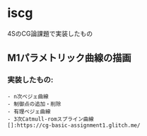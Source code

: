 # iscg

4SのCG論課題で実装したもの

## M1パラメトリック曲線の描画

### 実装したもの:
    - n次ベジェ曲線
    - 制御点の追加・削除
    - 有理ベジェ曲線
    - 3次Catmull-romスプライン曲線
    []:https://cg-basic-assignment1.glitch.me/
